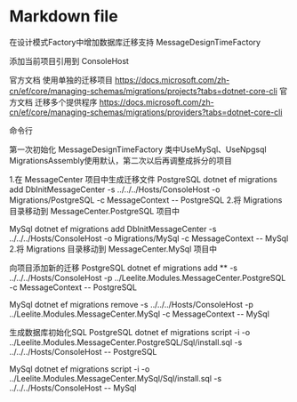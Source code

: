 ﻿# Markdown file
在设计模式Factory中增加数据库迁移支持
MessageDesignTimeFactory

添加当前项目引用到 ConsoleHost

官方文档 使用单独的迁移项目
https://docs.microsoft.com/zh-cn/ef/core/managing-schemas/migrations/projects?tabs=dotnet-core-cli
官方文档 迁移多个提供程序
https://docs.microsoft.com/zh-cn/ef/core/managing-schemas/migrations/providers?tabs=dotnet-core-cli

命令行

第一次初始化
MessageDesignTimeFactory 类中UseMySql、UseNpgsql MigrationsAssembly使用默认，第二次以后再调整成拆分的项目

1.在 MessageCenter 项目中生成迁移文件
PostgreSQL
dotnet ef migrations add DbInitMessageCenter -s ../../../Hosts/ConsoleHost -o Migrations/PostgreSQL -c MessageContext -- PostgreSQL
2.将 Migrations 目录移动到 MessageCenter.PostgreSQL 项目中

MySql
dotnet ef migrations add DbInitMessageCenter -s ../../../Hosts/ConsoleHost -o Migrations/MySql -c MessageContext -- MySql
2.将 Migrations 目录移动到 MessageCenter.MySql 项目中


向项目添加新的迁移
PostgreSQL
dotnet ef migrations add ** -s ../../../Hosts/ConsoleHost -p ../Leelite.Modules.MessageCenter.PostgreSQL -c MessageContext -- PostgreSQL

MySql
dotnet ef migrations remove -s ../../../Hosts/ConsoleHost -p ../Leelite.Modules.MessageCenter.MySql -c MessageContext -- MySql

生成数据库初始化SQL
PostgreSQL
dotnet ef migrations script -i -o ../Leelite.Modules.MessageCenter.PostgreSQL/Sql/install.sql -s ../../../Hosts/ConsoleHost -- PostgreSQL

MySql
dotnet ef migrations script -i -o ../Leelite.Modules.MessageCenter.MySql/Sql/install.sql -s ../../../Hosts/ConsoleHost -- MySql

